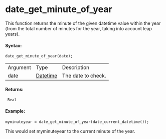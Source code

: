 # date_get_minute_of_year

This function returns the minute of the given datetime value within the
year (from the total number of minutes for the year, taking into account
leap years).

#### Syntax:

``` gml
date_get_minute_of_year(date);
```

|          |                                                                                                                         |                    |
|----------|-------------------------------------------------------------------------------------------------------------------------|--------------------|
| Argument | Type                                                                                                                    | Description        |
| date     |  [Datetime](../../../../../GameMaker_Language/GML_Reference/Maths_And_Numbers/Date_And_Time/date_current_datetime)  | The date to check. |

#### Returns:

``` gml
 Real
```

#### Example:

``` gml
myminuteyear = date_get_minute_of_year(date_current_datetime());
```

This would set myminuteyear to the current minute of the year.
